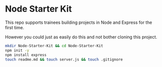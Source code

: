 # Node Starter Kit

This repo supports trainees building projects in Node and Express for the first time.

However you could just as easily do this and not bother cloning this project.

```zsh
mkdir Node-Starter-Kit && cd Node-Starter-Kit
npm init -y
npm install express
touch readme.md && touch server.js && touch .gitignore
```
